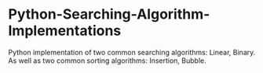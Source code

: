 # Python-Searching-Algorithm-Implementations

Python implementation of two common searching algorithms: Linear, Binary. As well as two common sorting algorithms: Insertion, Bubble.
